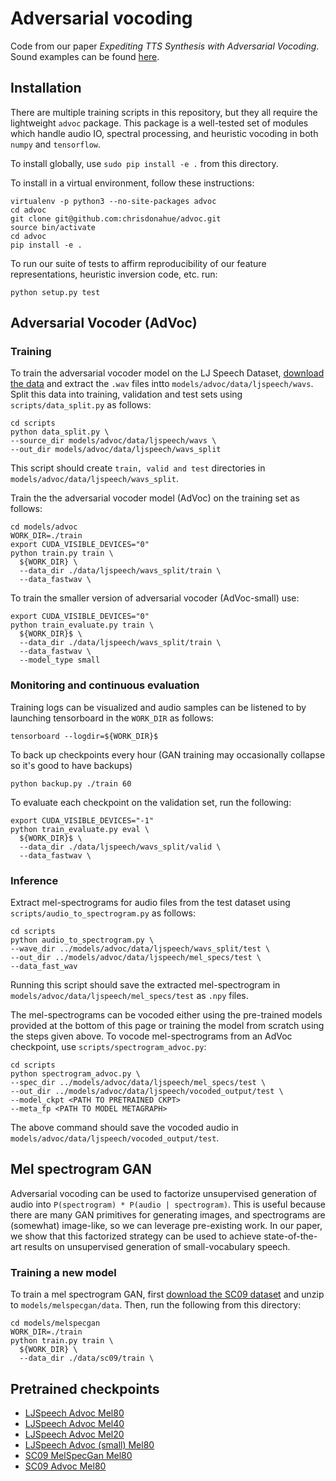 # Adversarial vocoding

Code from our paper *Expediting TTS Synthesis with Adversarial Vocoding*. Sound examples can be found [here](https://chrisdonahue.github.io/advoc_examples).

## Installation

There are multiple training scripts in this repository, but they all require the lightweight `advoc` package. This package is a well-tested set of modules which handle audio IO, spectral processing, and heuristic vocoding in both `numpy` and `tensorflow`.

To install globally, use `sudo pip install -e .` from this directory.

To install in a virtual environment, follow these instructions:

```
virtualenv -p python3 --no-site-packages advoc
cd advoc
git clone git@github.com:chrisdonahue/advoc.git
source bin/activate
cd advoc
pip install -e .
```

To run our suite of tests to affirm reproducibility of our feature representations, heuristic inversion code, etc. run:

`python setup.py test`

## Adversarial Vocoder (AdVoc)

### Training
To train the adversarial vocoder model on the LJ Speech Dataset, [download the data](https://data.keithito.com/data/speech/LJSpeech-1.1.tar.bz2) and extract the ```.wav``` files intto ```models/advoc/data/ljspeech/wavs```. Split this data into training, validation and test sets using ```scripts/data_split.py``` as follows:


```
cd scripts
python data_split.py \
--source_dir models/advoc/data/ljspeech/wavs \
--out_dir models/advoc/data/ljspeech/wavs_split
```

This script should create ```train, valid and test``` directories in ```models/advoc/data/ljspeech/wavs_split```.

Train the the adversarial vocoder model (AdVoc) on the training set as follows:

```
cd models/advoc
WORK_DIR=./train
export CUDA_VISIBLE_DEVICES="0"
python train.py train \
  ${WORK_DIR} \
  --data_dir ./data/ljspeech/wavs_split/train \
  --data_fastwav \
```

To train the smaller version of adversarial vocoder (AdVoc-small) use:

```
export CUDA_VISIBLE_DEVICES="0"
python train_evaluate.py train \
  ${WORK_DIR}$ \
  --data_dir ./data/ljspeech/wavs_split/train \
  --data_fastwav \
  --model_type small
```

### Monitoring and continuous evaluation
Training logs can be visualized and audio samples can be listened to by launching tensorboard in the ```WORK_DIR``` as follows:

```
tensorboard --logdir=${WORK_DIR}$
```

To back up checkpoints every hour (GAN training may occasionally collapse so it's good to have backups)

```python backup.py ./train 60```


To evaluate each checkpoint on the validation set, run the following:
```
export CUDA_VISIBLE_DEVICES="-1"
python train_evaluate.py eval \
  ${WORK_DIR}$ \
  --data_dir ./data/ljspeech/wavs_split/valid \
  --data_fastwav \
```



### Inference

Extract mel-spectrograms for audio files from the test dataset using ```scripts/audio_to_spectrogram.py``` as follows:

```
cd scripts
python audio_to_spectrogram.py \
--wave_dir ../models/advoc/data/ljspeech/wavs_split/test \
--out_dir ../models/advoc/data/ljspeech/mel_specs/test \
--data_fast_wav
```

Running this script should save the extracted mel-spectrogram in ```models/advoc/data/ljspeech/mel_specs/test``` as ```.npy``` files. 

The mel-spectrograms can be vocoded either using the pre-trained models provided at the bottom of this page or training the model from scratch using the steps given above. To vocode mel-spectrograms from an AdVoc checkpoint, use ```scripts/spectrogram_advoc.py```:

```
cd scripts
python spectrogram_advoc.py \
--spec_dir ../models/advoc/data/ljspeech/mel_specs/test \
--out_dir ../models/advoc/data/ljspeech/vocoded_output/test \
--model_ckpt <PATH TO PRETRAINED CKPT>
--meta_fp <PATH TO MODEL METAGRAPH>
```

The above command should save the vocoded audio in ```models/advoc/data/ljspeech/vocoded_output/test```.


## Mel spectrogram GAN

Adversarial vocoding can be used to factorize unsupervised generation of audio into `P(spectrogram) * P(audio | spectrogram)`. This is useful because there are many GAN primitives for generating images, and spectrograms are (somewhat) image-like, so we can leverage pre-existing work. In our paper, we show that this factorized strategy can be used to achieve state-of-the-art results on unsupervised generation of small-vocabulary speech.

### Training a new model

To train a mel spectrogram GAN, first [download the SC09 dataset](http://deepyeti.ucsd.edu/cdonahue/wavegan/data/sc09.tar.gz) and unzip to `models/melspecgan/data`. Then, run the following from this directory:

```
cd models/melspecgan
WORK_DIR=./train
python train.py train \
  ${WORK_DIR} \
  --data_dir ./data/sc09/train \
```

## Pretrained checkpoints

- [LJSpeech Advoc Mel80](https://drive.google.com/open?id=1fyYugd73xofb6jU2m4GoKbCOVBaYc-zH)
- [LJSpeech Advoc Mel40](https://drive.google.com/open?id=1YAqCHrlDThpL71uZqSKa4onohOHKfO8H)
- [LJSpeech Advoc Mel20](https://drive.google.com/open?id=1uLTtY4PH6BC-DAmBWS0WZAHy7YVTo-ZI)
- [LJSpeech Advoc (small) Mel80](https://drive.google.com/open?id=126qWSsW7W8ofowETA4bFUjqddUzU7fhb)
- [SC09 MelSpecGan Mel80](https://drive.google.com/open?id=12X7B6bup2ObFckYlZt_14GFLFYdQcX-a)
- [SC09 Advoc Mel80](https://drive.google.com/open?id=1oNBB-MSP28uHkqVOtYa6c3AfAQyEQZ0b)

